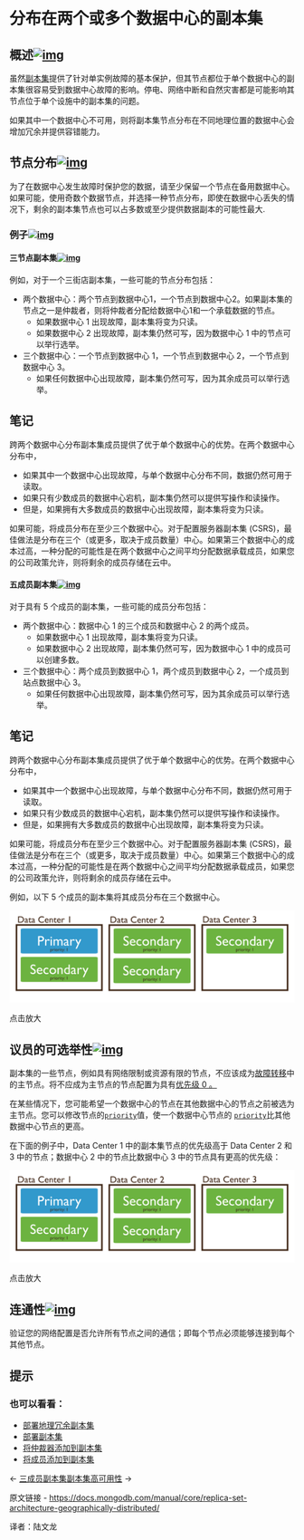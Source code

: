 # 分布在两个或多个数据中心的副本集

## 概述[![img](https://www.mongodb.com/docs/manual/assets/link.svg)](https://www.mongodb.com/docs/manual/core/replica-set-architecture-geographically-distributed/#overview)

虽然[副本集](https://www.mongodb.com/docs/manual/reference/glossary/#std-term-replica-set)提供了针对单实例故障的基本保护，但其节点都位于单个数据中心的副本集很容易受到数据中心故障的影响。停电、网络中断和自然灾害都是可能影响其节点位于单个设施中的副本集的问题。

如果其中一个数据中心不可用，则将副本集节点分布在不同地理位置的数据中心会增加冗余并提供容错能力。

## 节点分布[![img](https://www.mongodb.com/docs/manual/assets/link.svg)](https://www.mongodb.com/docs/manual/core/replica-set-architecture-geographically-distributed/#distribution-of-the-members)

为了在数据中心发生故障时保护您的数据，请至少保留一个节点在备用数据中心。如果可能，使用奇数个数据节点，并选择一种节点分布，即使在数据中心丢失的情况下，剩余的副本集节点也可以占多数或至少提供数据副本的可能性最大.

### 例子[![img](https://www.mongodb.com/docs/manual/assets/link.svg)](https://www.mongodb.com/docs/manual/core/replica-set-architecture-geographically-distributed/#examples)

#### 三节点副本集[![img](https://www.mongodb.com/docs/manual/assets/link.svg)](https://www.mongodb.com/docs/manual/core/replica-set-architecture-geographically-distributed/#three-member-replica-set)

例如，对于一个三街店副本集，一些可能的节点分布包括：

- 两个数据中心：两个节点到数据中心1，一个节点到数据中心2。如果副本集的节点之一是仲裁者，则将仲裁者分配给数据中心1和一个承载数据的节点。
  - 如果数据中心 1 出现故障，副本集将变为只读。
  - 如果数据中心 2 出现故障，副本集仍然可写，因为数据中心 1 中的节点可以举行选举。
- 三个数据中心：一个节点到数据中心 1，一个节点到数据中心 2，一个节点到数据中心 3。
  - 如果任何数据中心出现故障，副本集仍然可写，因为其余成员可以举行选举。



## 笔记

跨两个数据中心分布副本集成员提供了优于单个数据中心的优势。在两个数据中心分布中，

- 如果其中一个数据中心出现故障，与单个数据中心分布不同，数据仍然可用于读取。
- 如果只有少数成员的数据中心宕机，副本集仍然可以提供写操作和读操作。
- 但是，如果拥有大多数成员的数据中心出现故障，副本集将变为只读。

如果可能，将成员分布在至少三个数据中心。对于配置服务器副本集 (CSRS)，最佳做法是分布在三个（或更多，取决于成员数量）中心。如果第三个数据中心的成本过高，一种分配的可能性是在两个数据中心之间平均分配数据承载成员，如果您的公司政策允许，则将剩余的成员存储在云中。

#### 五成员副本集[![img](https://www.mongodb.com/docs/manual/assets/link.svg)](https://www.mongodb.com/docs/manual/core/replica-set-architecture-geographically-distributed/#five-member-replica-set)

对于具有 5 个成员的副本集，一些可能的成员分布包括：

- 两个数据中心：数据中心 1 的三个成员和数据中心 2 的两个成员。
  - 如果数据中心 1 出现故障，副本集将变为只读。
  - 如果数据中心 2 出现故障，副本集仍然可写，因为数据中心 1 中的成员可以创建多数。
- 三个数据中心：两个成员到数据中心 1，两个成员到数据中心 2，一个成员到站点数据中心 3。
  - 如果任何数据中心出现故障，副本集仍然可写，因为其余成员可以举行选举。



## 笔记

跨两个数据中心分布副本集成员提供了优于单个数据中心的优势。在两个数据中心分布中，

- 如果其中一个数据中心出现故障，与单个数据中心分布不同，数据仍然可用于读取。
- 如果只有少数成员的数据中心宕机，副本集仍然可以提供写操作和读操作。
- 但是，如果拥有大多数成员的数据中心出现故障，副本集将变为只读。

如果可能，将成员分布在至少三个数据中心。对于配置服务器副本集 (CSRS)，最佳做法是分布在三个（或更多，取决于成员数量）中心。如果第三个数据中心的成本过高，一种分配的可能性是在两个数据中心之间平均分配数据承载成员，如果您的公司政策允许，则将剩余的成员存储在云中。

例如，以下 5 个成员的副本集将其成员分布在三个数据中心。

![分布在三个数据中心的 5 成员副本集的示意图。](../../images/replica-set-architecture-geographically-distributed01.svg)

点击放大

## 议员的可选举性[![img](https://www.mongodb.com/docs/manual/assets/link.svg)](https://www.mongodb.com/docs/manual/core/replica-set-architecture-geographically-distributed/#electability-of-members)

副本集的一些节点，例如具有网络限制或资源有限的节点，不应该成为[故障转移](https://www.mongodb.com/docs/manual/reference/glossary/#std-term-failover)中的主节点。将不应成为主节点的节点配置为具有[优先级 0 。](https://www.mongodb.com/docs/manual/core/replica-set-priority-0-member/#std-label-replica-set-secondary-only-members)

在某些情况下，您可能希望一个数据中心的节点在其他数据中心的节点之前被选为主节点。您可以修改节点的[`priority`](https://www.mongodb.com/docs/manual/reference/replica-configuration/#mongodb-rsconf-rsconf.members-n-.priority)值，使一个数据中心节点的 [`priority`](https://www.mongodb.com/docs/manual/reference/replica-configuration/#mongodb-rsconf-rsconf.members-n-.priority)比其他数据中心节点的更高。

在下面的例子中，Data Center 1 中的副本集节点的优先级高于 Data Center 2 和 3 中的节点；数据中心 2 中的节点比数据中心 3 中的节点具有更高的优先级：

![分布在三个数据中心的 5 成员副本集的示意图。 副本集包括优先级为 0.5 和优先级为 0 的成员。](../../imageS/replica-set-architecture-geographically-distributed.svg)

点击放大

## 连通性[![img](https://www.mongodb.com/docs/manual/assets/link.svg)](https://www.mongodb.com/docs/manual/core/replica-set-architecture-geographically-distributed/#connectivity)

验证您的网络配置是否允许所有节点之间的通信；即每个节点必须能够连接到每个其他节点。



## 提示

### 也可以看看：

- [部署地理冗余副本集](https://www.mongodb.com/docs/manual/tutorial/deploy-geographically-distributed-replica-set/)
- [部署副本集](https://www.mongodb.com/docs/manual/tutorial/deploy-replica-set/)
- [将仲裁器添加到副本集](https://www.mongodb.com/docs/manual/tutorial/add-replica-set-arbiter/)
- [将成员添加到副本集](https://www.mongodb.com/docs/manual/tutorial/expand-replica-set/)

←  [三成员副本集](https://www.mongodb.com/docs/manual/core/replica-set-architecture-three-members/)[副本集高可用性](https://www.mongodb.com/docs/manual/core/replica-set-high-availability/) →

原文链接 - https://docs.mongodb.com/manual/core/replica-set-architecture-geographically-distributed/ 

译者：陆文龙

